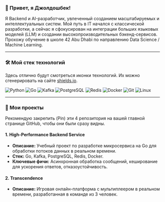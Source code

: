 ### 👋 Привет, я Джолдошбек!

Я Backend и AI-разработчик, увлеченный созданием масштабируемых и интеллектуальных систем. Мой путь в IT начался с классической разработки, а сейчас я сфокусирован на интеграции больших языковых моделей (LLM) и создании высокопроизводительных бэкенд-сервисов. Прохожу обучение в школе 42 Abu Dhabi по направлению Data Science / Machine Learning.

---

### 🛠️ Мой стек технологий

Здесь отлично будут смотреться иконки технологий. Их можно сгенерировать на сайте [shields.io](https://shields.io).

![Python](https://img.shields.io/badge/Python-3776AB?style=for-the-badge&logo=python&logoColor=white)
![Go](https://img.shields.io/badge/Go-00ADD8?style=for-the-badge&logo=go&logoColor=white)
![Kafka](https://img.shields.io/badge/Apache%20Kafka-231F20?style=for-the-badge&logo=apachekafka&logoColor=white)
![PostgreSQL](https://img.shields.io/badge/PostgreSQL-4169E1?style=for-the-badge&logo=postgresql&logoColor=white)
![Redis](https://img.shields.io/badge/Redis-DC382D?style=for-the-badge&logo=redis&logoColor=white)
![Docker](https://img.shields.io/badge/Docker-2496ED?style=for-the-badge&logo=docker&logoColor=white)
![Git](https://img.shields.io/badge/GIT-E44C30?style=for-the-badge&logo=git&logoColor=white)
![Linux](https://img.shields.io/badge/Linux-FCC624?style=for-the-badge&logo=linux&logoColor=black)

---

### 🚀 Мои проекты

Рекомендую закрепить (Pin) эти 4 репозитория на вашей главной странице GitHub, чтобы они были сразу видны.

#### 1. High-Performance Backend Service
* **Описание:** Учебный проект по разработке микросервиса на Go для обработки потоков данных в реальном времени.
* **Стек:** Go, Kafka, PostgreSQL, Redis, Docker.
* **Ключевые фичи:** Асинхронная обработка сообщений, кеширование для ускорения ответов, отказоустойчивость.

#### 2. Transcendence
* **Описание:** Игровая онлайн-платформа с мультиплеером в реальном времени, разработанная в команде из 3 человек.

